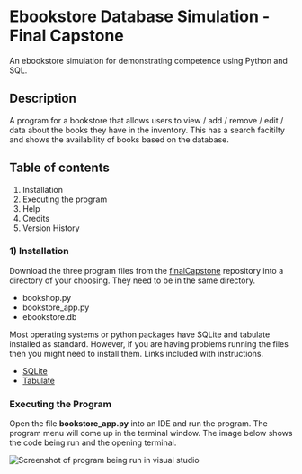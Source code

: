 # Ebookstore Database Simulation - Final Capstone

An ebookstore simulation for demonstrating competence using Python and SQL.

## Description

A program for a bookstore that allows users to view / add / remove / edit / data about the books they have in the inventory. This has a search facitilty and shows the availability of books based on the database.

## Table of contents
1) Installation
2) Executing the program
3) Help
4) Credits
5) Version History

### 1) Installation

Download the three program files from the [finalCapstone](https://github.com/garethreece/finalCapstone) repository into a directory of your choosing. They need to be in the same directory.
* bookshop.py
* bookstore_app.py
* ebookstore.db

Most operating systems or python packages have SQLite and tabulate installed as standard. However, if you are having problems running the files then you might need to install them. Links included with instructions.
* [SQLite](https://www.sqlite.org/index.html)
* [Tabulate](https://pypi.org/project/tabulate/)

### Executing the Program

Open the file **bookstore_app.py** into an IDE and run the program. The program menu will come up in the terminal window. The image below shows the code being run and the opening terminal.

![Screenshot of program being run in visual studio](https://github.com/garethreece/finalCapstone/blob/main/Images/running%20program.jpg)
